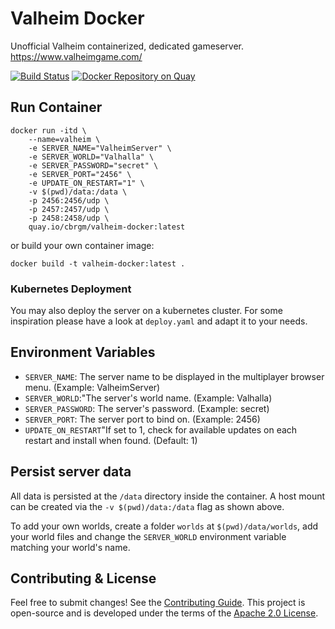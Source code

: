 # Valheim Docker

Unofficial Valheim containerized, dedicated gameserver.  
https://www.valheimgame.com/

[![Build Status](https://drone.cbrgm.net/api/badges/cbrgm/valheim-docker/status.svg)](https://drone.cbrgm.net/cbrgm/valheim-docker)
[![Docker Repository on Quay](https://quay.io/repository/cbrgm/valheim-docker/status "Docker Repository on Quay")](https://quay.io/repository/cbrgm/valheim-docker)

## Run Container

```
docker run -itd \
    --name=valheim \
    -e SERVER_NAME="ValheimServer" \
    -e SERVER_WORLD="Valhalla" \
    -e SERVER_PASSWORD="secret" \
    -e SERVER_PORT="2456" \
    -e UPDATE_ON_RESTART="1" \
    -v $(pwd)/data:/data \
    -p 2456:2456/udp \
    -p 2457:2457/udp \
    -p 2458:2458/udp \
    quay.io/cbrgm/valheim-docker:latest
```

or build your own container image:

```
docker build -t valheim-docker:latest .
```

### Kubernetes Deployment

You may also deploy the server on a kubernetes cluster. For some inspiration please have a look at `deploy.yaml` and adapt it to your needs.

## Environment Variables

* `SERVER_NAME`: The server name to be displayed in the multiplayer browser menu. (Example: ValheimServer)
* `SERVER_WORLD`:"The server's world name. (Example: Valhalla)
* `SERVER_PASSWORD`: The server's password. (Example: secret)
* `SERVER_PORT`: The server port to bind on. (Example: 2456)
* `UPDATE_ON_RESTART`"If set to 1, check for available updates on each restart and install when found. (Default: 1)

## Persist server data

All data is persisted at the `/data` directory inside the container. A host mount can be created via the `-v $(pwd)/data:/data` flag as shown above.

To add your own worlds, create a folder `worlds` at `$(pwd)/data/worlds`, add your world files and change the `SERVER_WORLD` environment variable matching your world's name.

## Contributing & License

Feel free to submit changes! See the [Contributing Guide](https://github.com/cbrgm/contributing/blob/master/CONTRIBUTING.md). This project is open-source and is developed under the terms of the [Apache 2.0 License](https://github.com/cbrgm/valheim-docker/blob/master/LICENSE).
